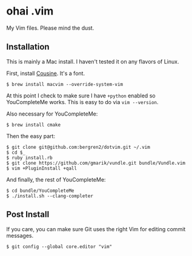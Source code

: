 # ohai .vim

My Vim files. Please mind the dust.

## Installation

This is mainly a Mac install. I haven't tested it on any flavors of Linux.

First, install
[Cousine](http://www.google.com/fonts#UsePlace:use/Collection:Cousine). It's
a font.

    $ brew install macvim --override-system-vim

At this point I check to make sure I have `+python` enabled so YouCompleteMe works.
This is easy to do via `vim --version`.

Also necessary for YouCompleteMe:

    $ brew install cmake

Then the easy part:

    $ git clone git@github.com:bergren2/dotvim.git ~/.vim
    $ cd $_
    $ ruby install.rb
    $ git clone https://github.com/gmarik/vundle.git bundle/Vundle.vim
    $ vim +PluginInstall +qall

And finally, the rest of YouCompleteMe:

    $ cd bundle/YouCompleteMe
    $ ./install.sh --clang-completer

## Post Install

If you care, you can make sure Git uses the right Vim for editing commit
messages.

    $ git config --global core.editor "vim"
